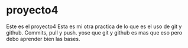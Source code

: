 # proyecto4
Este es el proyecto4
Esta es mi otra practica de lo que es el uso de git y github.
Commits, pull y push.
yose que git y github es mas que eso pero debo aprender bien las bases.
